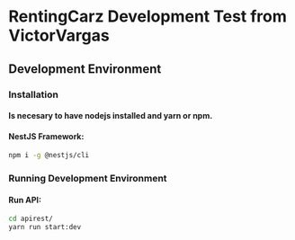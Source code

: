 # RentingCarz Development Test from VictorVargas

## Development Environment

### Installation

#### Is necesary to have nodejs installed and yarn or npm.
#### NestJS Framework:

```sh
npm i -g @nestjs/cli
```

### Running Development Environment
#### Run API:
```sh
cd apirest/
yarn run start:dev
```